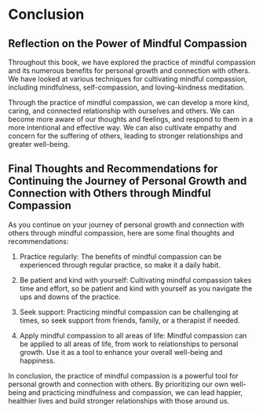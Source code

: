 # Conclusion

Reflection on the Power of Mindful Compassion
---------------------------------------------

Throughout this book, we have explored the practice of mindful compassion and its numerous benefits for personal growth and connection with others. We have looked at various techniques for cultivating mindful compassion, including mindfulness, self-compassion, and loving-kindness meditation.

Through the practice of mindful compassion, we can develop a more kind, caring, and connected relationship with ourselves and others. We can become more aware of our thoughts and feelings, and respond to them in a more intentional and effective way. We can also cultivate empathy and concern for the suffering of others, leading to stronger relationships and greater well-being.

Final Thoughts and Recommendations for Continuing the Journey of Personal Growth and Connection with Others through Mindful Compassion
--------------------------------------------------------------------------------------------------------------------------------------

As you continue on your journey of personal growth and connection with others through mindful compassion, here are some final thoughts and recommendations:

1. Practice regularly: The benefits of mindful compassion can be experienced through regular practice, so make it a daily habit.

2. Be patient and kind with yourself: Cultivating mindful compassion takes time and effort, so be patient and kind with yourself as you navigate the ups and downs of the practice.

3. Seek support: Practicing mindful compassion can be challenging at times, so seek support from friends, family, or a therapist if needed.

4. Apply mindful compassion to all areas of life: Mindful compassion can be applied to all areas of life, from work to relationships to personal growth. Use it as a tool to enhance your overall well-being and happiness.

In conclusion, the practice of mindful compassion is a powerful tool for personal growth and connection with others. By prioritizing our own well-being and practicing mindfulness and compassion, we can lead happier, healthier lives and build stronger relationships with those around us.